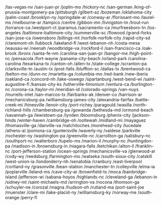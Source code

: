 /las-vegas-nv
/san-juan-pr
/joplin-mo
/hickory-nc
/san-german
/king-of-prussia-montgomery-pa
/pittsburgh
/gilbert-az
/bozeman
/oklahoma-city
/palm-coast
/brooklyn-ny
/springdale-ar
/conway-ar
/florissant-mo
/laurel-ms
/melbourne-ar
/tampico
/centre
/gibbon-mn
/livingston-tn
/trout-run
/torrance-ca
/westport-ct
/paramus
/sacramento-ca
/murfreesboro-tn
/los-angeles
/baltimore-baltimore-city
/summerville-sc
/flowood
/grand-forks
/san-jose-ca
/owensboro
/billings-mt
/norfolk-norfolk-city
/rapid-city-sd
/claremont-nh
/lubbock
/lakeland-fl
/west-lebanon-nh
/costa-mesa
/wausau-wi
/neenah
/woodbridge-va
/rockford-il
/san-francisco-ca
/oak-brook
/bronx
/santa-fe-nm
/carolina-san-juan-pr
/bangor-me
/high-point-nc
/pensacola
/fort-wayne
/panama-city-beach
/orland-park
/carolina-carolina
/texarkana-tx
/canton-oh
/allen-tx
/state-college
/scranton-pa
/clarksville-tn
/austin-tx
/post-falls
/bluffton-sc
/dallas-tx
/brentwood-ca
/belton-mo
/dunn-nc
/marietta-ga
/columbia-mo
/red-bank
/new-iberia
/oakland-ca
/concord-nh
/lake-oswego
/spartanburg
/west-bend-wi
/saint-augustine-fl
/kansas-city-ks
/lutherville-timonium
/ventura-ca
/burlington-nc
/corona-ca
/taylor-mi
/meridian-id
/colorado-springs
/van-nuys
/murrells-inlet
/san-marcos-tx
/fairbanks-ak
/denver-co
/harrison-ar
/mechanicsburg-pa
/williamsburg-james-city
/alexandria-fairfax
/battle-creek-mi
/hinesville
/lenoir-city
/port-richey
/paragould
/wasilla
/north-richland-hills
/chambersburg-pa
/gowanda
/bethesda-md
/ormond-beach
/savannah-ga
/lewistown-pa
/lynden
/bloomsburg
/phenix-city
/jackson-hinds
/winter-haven
/cambridge-oh
/ooltewah
/midland-mi
/mayaguez
/thomasville-ga
/danville-va
/natchitoches
/morehead-city
/lucedale
/athens-al
/pomona-ca
/guntersville
/waverly-ny
/valdese
/parkville
/rochester-ny
/washington-pa
/greenville-nc
/carrollton-ga
/salisbury-nc
/southport-nc
/walterboro
/tupelo-ms
/marion-il
/murphy-nc
/huntingdon-pa
/madison-in
/brownsburg-in
/niagara-falls
/ketchikan
/alton-il
/franklin-nc
/port-jefferson-station
/ocean-springs
/mechanicsville-va
/glenwood-ar
/cody-wy
/reedsburg
/farmington-mo
/watseka
/south-sioux-city
/catskill
/west-union-ia
/londonderry-nh
/senatobia
/cranbury
/east-liverpool
/cortland-ny
/grasonville
/bean-station
/manchester-tn
/colleyville
/elma-ia
/poplarville
/leland-ms
/cave-city-ar
/brownfield-tx
/moca
/bainbridge-island
/jefferson-wi
/sabana-hoyos
/highlands-nc
/cleveland-ga
/lebanon-in
/sidney-mt
/saint-michaels-md
/arrington-va
/nocona
/thomson-ga
/schuyler-ne
/corozal
/magna
/hudson-oh
/rutland-ma
/port-saint-joe
/muenster
/clare-mi
/lake-placid-ny
/williamsburg-ky
/norway-me
/south-orange
/perry-fl